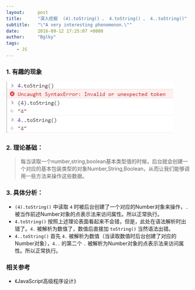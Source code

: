 ```yaml
---
layout:     post
title:      "深入挖掘  (4).toString() 、 4.toString() 、 4..toString()"
subtitle:   "\"A very interesting phenomenon.\""
date:       2016-09-12 17:25:07 +0800
author:     "Bglky"
tags:
    - JS
---
```


### 1. 有趣的现象
![有趣的现象](img/2016/an-interesting-phenomenon.jpg)

### 2. 理论基础：
> 每当读取一个number,string,boolean基本类型值的时候，后台就会创建一个对应的基本包装类型的对象Number,String,Boolean，从而让我们能够调用一些方法来操作这些数据。

### 3. 具体分析：
- `(4).toString()` 中读取 `4` 时被后台创建了一个对应的Number对象来操作，`.` 被当作前述Number对象的点表示法来访问属性。所以正常执行。
- `4.toString()` 按照上述理论表面看起来不会错，但是，此处在语法解析时出错了。`4.` 被解析为数值了，数值后直接加 `toString()` 当然语法出错。
- `4..toString()` 首先 `4.` 被解析为数值（当读取数值时后台创建了对应的Number对象），`4..` 的第二个 `.` 被解析为Number对象的点表示法来访问属性。所以正常执行。

### 相关参考
- 《JavaScript高级程序设计》